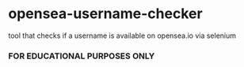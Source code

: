 # opensea-username-checker
tool that checks if a username is available on opensea.io via selenium
### FOR EDUCATIONAL PURPOSES ONLY
